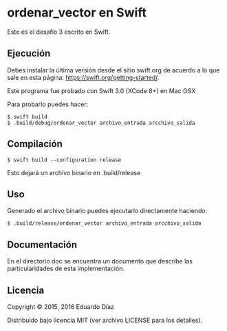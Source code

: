 # ordenar_vector en Swift

Este es el desafío 3 escrito en Swift.

## Ejecución

Debes instalar la última versión desde el sitio swift.org de acuerdo a lo que sale en esta página: https://swift.org/getting-started/.

Este programa fue probado con Swift 3.0 (XCode 8+) en Mac OSX

Para probarlo puedes hacer:

	$ swift build 
	$ .build/debug/ordenar_vector archivo_entrada arcchivo_salida

## Compilación

 	$ swift build --configuration release

Esto dejará un archivo binario en .build/release

## Uso

Generado el archivo binario puedes ejecutarlo directamente haciendo:

	$ .build/release/ordenar_vector archivo_entrada arcchivo_salida


## Documentación

En el directorio doc se encuentra un documento que describe las particularidades de esta implementación.

## Licencia

Copyright © 2015, 2016 Eduardo Díaz

Distribuido bajo licencia MIT (ver archivo LICENSE para los detalles).
